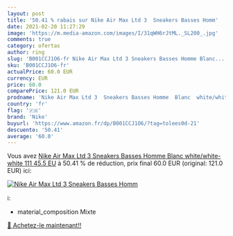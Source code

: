 ```yaml
---
layout: post
title: '50.41 % rabais sur Nike Air Max Ltd 3  Sneakers Basses Homm'
date: 2021-02-20 11:27:29
image: 'https://m.media-amazon.com/images/I/31qWH6rJtML._SL200_.jpg'
comments: true
category: ofertas
author: ring
slug: 'B001CCJ1O6-fr Nike Air Max Ltd 3 Sneakers Basses Homme Blanc...'
sku: 'B001CCJ1O6-fr'
actualPrice: 60.0 EUR
currency: EUR
price: 60.0
comparePrice: 121.0 EUR
prodname: 'Nike Air Max Ltd 3  Sneakers Basses Homme  Blanc  white/white-white 111   45.5 EU'
country: 'fr'
flag: '🇫🇷'
brand: 'Nike'
buyurl: 'https://www.amazon.fr/dp/B001CCJ1O6/?tag=tolees0d-21'
descuento: '50.41'
average: '60.0'
---
```


Vous avez [Nike Air Max Ltd 3  Sneakers Basses Homme  Blanc  white/white-white 111   45.5 EU](https://www.amazon.fr/dp/B001CCJ1O6/?tag=tolees0d-21)  à  50.41 % de réduction, prix final  60.0 EUR (original: 121.0 EUR) ici:

[![Nike Air Max Ltd 3  Sneakers Basses Homm](https://m.media-amazon.com/images/I/31qWH6rJtML._SL200_.jpg)](https://www.amazon.fr/dp/B001CCJ1O6/?tag=tolees0d-21)

ℹ️:

- material_composition Mixte

[🛒 Achetez-le maintenant!!](https://www.amazon.fr/dp/B001CCJ1O6/?tag=tolees0d-21)
